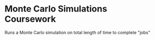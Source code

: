 # Monte Carlo Simulations Coursework

Runs a Monte Carlo simulation on total length of time to complete "jobs"
